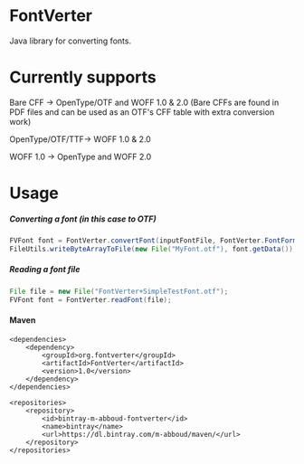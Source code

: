 # FontVerter
Java library for converting fonts. 

# Currently supports
Bare CFF -> OpenType/OTF and WOFF 1.0 & 2.0
(Bare CFFs are found in PDF files and can be used as an OTF's CFF table with extra conversion work)

OpenType/OTF/TTF-> WOFF 1.0 & 2.0

WOFF 1.0 -> OpenType and WOFF 2.0

# Usage
##### Converting a font (in this case to OTF)
  ```java
  FVFont font = FontVerter.convertFont(inputFontFile, FontVerter.FontFormat.OTF);
  FileUtils.writeByteArrayToFile(new File("MyFont.otf"), font.getData());
  ```
##### Reading a font file
  ```java
  File file = new File("FontVerter+SimpleTestFont.otf");
  FVFont font = FontVerter.readFont(file);
  ```  

#### Maven
    <dependencies>
		<dependency>
			<groupId>org.fontverter</groupId>
			<artifactId>FontVerter</artifactId>
			<version>1.0</version>
		</dependency>
    </dependencies>

    <repositories>
        <repository>
            <id>bintray-m-abboud-fontverter</id>
            <name>bintray</name>
            <url>https://dl.bintray.com/m-abboud/maven/</url>
        </repository>
    </repositories>

